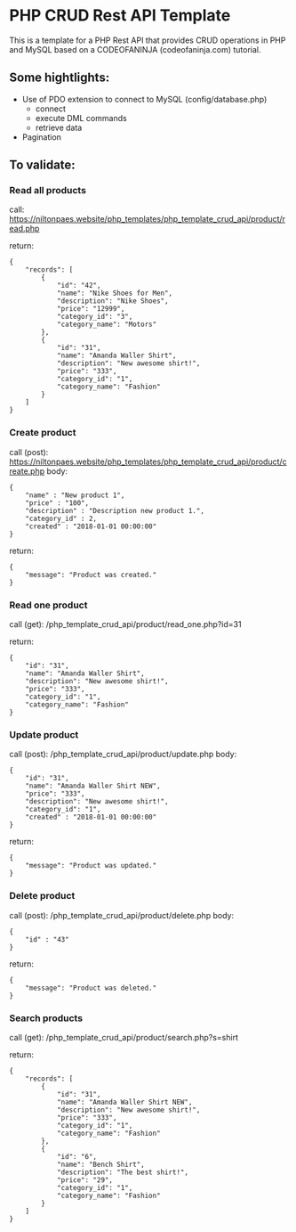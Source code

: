 # PHP CRUD Rest API Template

This is a template for a PHP Rest API that provides CRUD operations in PHP and MySQL based on a CODEOFANINJA (codeofaninja.com) tutorial.

## Some hightlights:

* Use of PDO extension to connect to MySQL (config/database.php)
  * connect
  * execute DML commands
  * retrieve data
* Pagination

## To validate:

### Read all products
call: https://niltonpaes.website/php_templates/php_template_crud_api/product/read.php

return:
```
{
    "records": [
        {
            "id": "42",
            "name": "Nike Shoes for Men",
            "description": "Nike Shoes",
            "price": "12999",
            "category_id": "3",
            "category_name": "Motors"
        },
        {
            "id": "31",
            "name": "Amanda Waller Shirt",
            "description": "New awesome shirt!",
            "price": "333",
            "category_id": "1",
            "category_name": "Fashion"
        }
	]
}
```



### Create product
call (post): https://niltonpaes.website/php_templates/php_template_crud_api/product/create.php
body:
```
{
    "name" : "New product 1",
    "price" : "100",
    "description" : "Description new product 1.",
    "category_id" : 2,
    "created" : "2018-01-01 00:00:00"
}
```
return:
```
{
    "message": "Product was created."
}
```



### Read one product
call (get): /php_template_crud_api/product/read_one.php?id=31

return:
```
{
    "id": "31",
    "name": "Amanda Waller Shirt",
    "description": "New awesome shirt!",
    "price": "333",
    "category_id": "1",
    "category_name": "Fashion"
}
```



### Update product
call (post): /php_template_crud_api/product/update.php
body:
```
{
    "id": "31",
    "name": "Amanda Waller Shirt NEW",
    "price": "333",
    "description": "New awesome shirt!",  
    "category_id": "1",
    "created" : "2018-01-01 00:00:00"
}
```
return:
```
{
    "message": "Product was updated."
}
```



### Delete product
call (post): /php_template_crud_api/product/delete.php
body:
```
{
    "id" : "43"
}
```
return:
```
{
    "message": "Product was deleted."
}
```



### Search products
call (get): /php_template_crud_api/product/search.php?s=shirt

return:
```
{
    "records": [
        {
            "id": "31",
            "name": "Amanda Waller Shirt NEW",
            "description": "New awesome shirt!",
            "price": "333",
            "category_id": "1",
            "category_name": "Fashion"
        },
        {
            "id": "6",
            "name": "Bench Shirt",
            "description": "The best shirt!",
            "price": "29",
            "category_id": "1",
            "category_name": "Fashion"
        }
    ]
}
```
